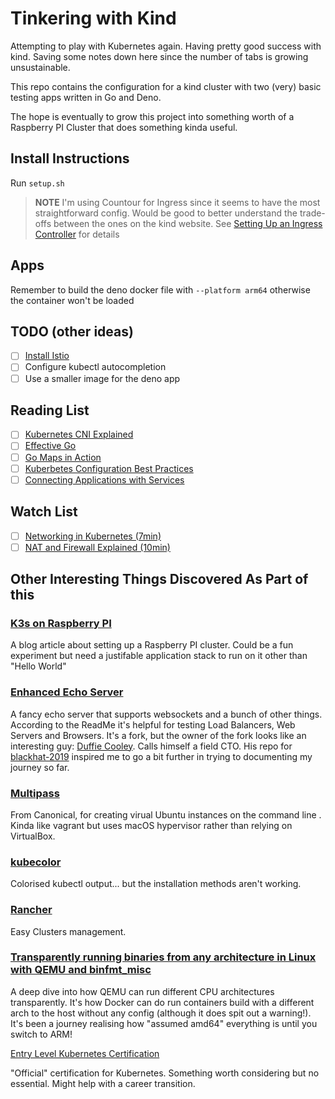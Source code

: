 # Tinkering with Kind

Attempting to play with Kubernetes again. Having pretty good success 
with kind. Saving some notes down here since the number of tabs is 
growing unsustainable.

This repo contains the configuration for a kind cluster with two (very)
basic testing apps written in Go and Deno.

The hope is eventually to grow this project into something worth of
a Raspberry PI Cluster that does something kinda useful.

## Install Instructions

Run `setup.sh`

> **NOTE** I'm using Countour for Ingress since it seems to have the 
most straightforward config. Would be good to better understand the 
trade-offs between the ones on the kind website. See 
[Setting Up an Ingress Controller][kind-ingress] for details

## Apps

Remember to build the deno docker file with `--platform arm64` otherwise
the container won't be loaded

## TODO (other ideas)

- [ ] [Install Istio](https://istio.io/latest/docs/setup/platform-setup/kind/)
- [ ] Configure kubectl autocompletion
- [ ] Use a smaller image for the deno app

## Reading List

- [ ] [Kubernetes CNI Explained](https://www.tigera.io/learn/guides/kubernetes-networking/kubernetes-cni/)
- [ ] [Effective Go](https://go.dev/doc/effective_go)
- [ ] [Go Maps in Action](https://go.dev/blog/maps)
- [ ] [Kuberbetes Configuration Best Practices](https://kubernetes.io/docs/concepts/configuration/overview/#general-configuration-tips)
- [ ] [Connecting Applications with Services](https://kubernetes.io/docs/concepts/services-networking/connect-applications-service/)

## Watch List
- [ ] [Networking in Kubernetes (7min)](https://kube.academy/courses/kubernetes-in-depth/lessons/an-introduction-to-cni)
- [ ] [NAT and Firewall Explained (10min)](https://www.youtube.com/watch?v=2llWuivdS7w)

## Other Interesting Things Discovered As Part of this

### [K3s on Raspberry PI](https://bryanbende.com/development/2021/05/07/k3s-raspberry-pi-initial-setup)

A blog article about setting up a Raspberry PI cluster. Could be a fun
experiment but need a justifable application stack to run on it other
than "Hello World"

### [Enhanced Echo Server](https://github.com/mauilion/echo-server)

A fancy echo server that supports websockets and a bunch of other 
things. According to the ReadMe it's helpful for testing Load Balancers,
Web Servers and Browsers. It's a fork, but the owner of the fork looks
like an interesting guy: [Duffie Cooley](https://mauilion.dev). Calls
himself a field CTO. His repo for [blackhat-2019](https://github.com/mauilion/blackhat-2019) 
inspired me to go a bit further in trying to documenting my journey so
far.

### [Multipass](https://github.com/canonical/multipass)

From Canonical, for creating virual Ubuntu instances on the command line
. Kinda like vagrant but uses macOS hypervisor rather than relying on 
VirtualBox.

### [kubecolor](https://github.com/hidetatz/kubecolor)

Colorised kubectl output... but the installation methods aren't working.

### [Rancher](https://rancher.com/docs/rancher/v2.6/en/overview/architecture/)

Easy Clusters management.

### [Transparently running binaries from any architecture in Linux with QEMU and binfmt_misc](https://ownyourbits.com/2018/06/13/transparently-running-binaries-from-any-architecture-in-linux-with-qemu-and-binfmt_misc/)

A deep dive into how QEMU can run different CPU architectures 
transparently. It's how Docker can do run containers build with a 
different arch to the host without any config (although it does spit out
a warning!). It's been a journey realising how "assumed amd64" 
everything is until you switch to ARM!

[Entry Level Kubernetes Certification](https://www.cncf.io/announcements/2021/10/13/entry-level-kubernetes-certification-to-help-advance-cloud-careers/)

"Official" certification for Kubernetes. Something worth considering 
but no essential. Might help with a career transition.

[kind-ingress]: https://kind.sigs.k8s.io/docs/user/ingress/#using-ingress